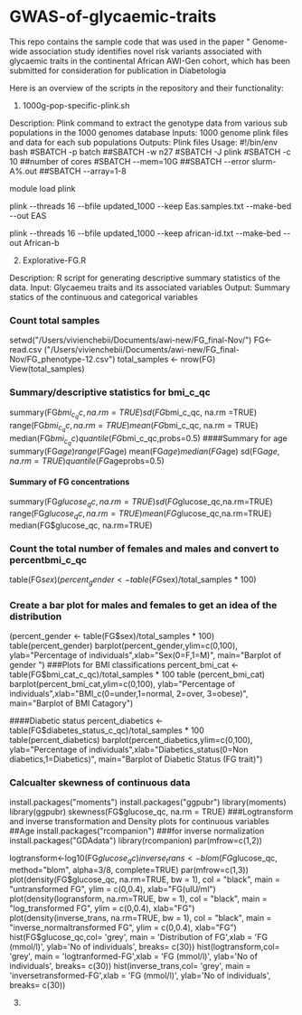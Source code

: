 # GWAS-of-glycaemic-traits
This repo contains the sample code that was used in the paper " Genome-wide association study identifies novel risk variants associated with 
glycaemic traits in the continental African AWI-Gen cohort, which has been submitted for consideration for publication in Diabetologia

Here is an overview of the scripts in the repository and their functionality:

1. 1000g-pop-specific-plink.sh
   
Description: Plink command to extract the genotype data from various sub populations in the 1000 genomes database
Inputs: 1000 genome plink files and data for each sub populations
Outputs: Plink files
Usage:
#!/bin/env bash
#SBATCH -p batch
##SBATCH -w n27
#SBATCH -J plink
#SBATCH -c 10 ##number of cores
#SBATCH --mem=10G
##SBATCH --error slurm-A%.out
##SBATCH --array=1-8

module load plink

plink --threads 16 --bfile updated_1000 --keep Eas.samples.txt --make-bed --out EAS

plink --threads 16 --bfile updated_1000 --keep african-id.txt --make-bed --out African-b

2. Explorative-FG.R
   
Description: R script for generating descriptive summary statistics of the data.
Input: Glycaemeu traits and its associated variables
Output: Summary statics of the continuous and categorical variables
### Count total samples
setwd("/Users/vivienchebii/Documents/awi-new/FG_final-Nov/")
FG<-read.csv ("/Users/vivienchebii/Documents/awi-new/FG_final-Nov/FG_phenotype-12.csv")
total_samples <- nrow(FG)  
View(total_samples)
### Summary/descriptive statistics for bmi_c_qc 
summary(FG$bmi_c_qc, na.rm=TRUE)
sd(FG$bmi_c_qc, na.rm =TRUE)
range(FG$bmi_c_qc, na.rm = TRUE)
mean(FG$bmi_c_qc, na.rm = TRUE)
median(FG$bmi_c_qc)
quantile(FG$bmi_c_qc,probs=0.5)
####Summary for age
summary(FG$age)
range(FG$age)
mean(FG$age)
median(FG$age)
sd(FG$age, na.rm =TRUE)
quantile(FG$ageprobs=0.5)

#### Summary of FG concentrations
summary(FG$glucose_qc, na.rm=TRUE)
sd(FG$glucose_qc,na.rm=TRUE)
range(FG$glucose_qc, na.rm=TRUE)
mean(FG$glucose_qc,na.rm=TRUE)
median(FG$glucose_qc, na.rm=TRUE)

### Count the total number of females and males and convert  to percentbmi_c_qc
table(FG$sex)
(percent_gender <- table(FG$sex)/total_samples * 100)
### Create a bar plot for males and females to get an idea of the distribution
(percent_gender <- table(FG$sex)/total_samples * 100)
table(percent_gender)
barplot(percent_gender,ylim=c(0,100), ylab="Percentage of individuals",xlab="Sex(0=F,1=M)", main="Barplot of gender ")
###Plots for BMI classifications
percent_bmi_cat <- table(FG$bmi_cat_c_qc)/total_samples * 100
table (percent_bmi_cat)
barplot(percent_bmi_cat,ylim=c(0,100), ylab="Percentage of individuals",xlab="BMI_c(0=under,1=normal, 2=over, 3=obese)", main="Barplot of BMI Catagory")

####Diabetic status 
percent_diabetics <- table(FG$diabetes_status_c_qc)/total_samples * 100
table(percent_diabetics)
barplot(percent_diabetics,ylim=c(0,100), ylab="Percentage of individuals",xlab="Diabetics_status(0=Non diabetics,1=Diabetics)", main="Barplot of Diabetic Status (FG trait)")

### Calcualter skewness of continuous data 
install.packages("moments")
install.packages("ggpubr")
library(moments)
library(ggpubr)
skewness(FG$glucose_qc, na.rm = TRUE)
###Logtransform and inverse transformation and  Density plots for continuous variables
##Age 
install.packages("rcompanion")  ###for inverse normalization
install.packages("GDAdata")
library(rcompanion)
par(mfrow=c(1,2))

logtransform<-log10(FG$glucose_qc)
inverse_trans<-blom(FG$glucose_qc, method="blom", alpha=3/8, complete=TRUE)
par(mfrow=c(1,3))
plot(density(FG$glucose_qc, na.rm=TRUE, bw = 1), col = "black", main = "untransformed FG", ylim = c(0,0.4), xlab="FG(uIU/ml")
plot(density(logransform, na.rm=TRUE, bw = 1), col = "black", main = "log_transformed FG", ylim = c(0,0.4), xlab="FG")
plot(density(inverse_trans, na.rm=TRUE, bw = 1), col = "black", main = "inverse_normaltransformed FG", ylim = c(0,0.4), xlab="FG")
hist(FG$glucose_qc,col= 'grey', main = 'Distribution of FG',xlab = 'FG (mmol/l)', ylab='No of individuals', breaks= c(30))
hist(logtransform,col= 'grey', main = 'logtranformed-FG',xlab = 'FG (mmol/l)', ylab='No of individuals', breaks= c(30))
hist(inverse_trans,col= 'grey', main = 'inversetransformed-FG',xlab = 'FG (mmol/l)', ylab='No of individuals', breaks= c(30))

3. 

